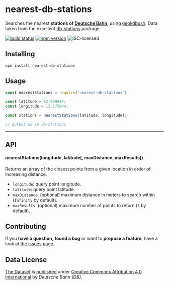 # nearest-db-stations

Searches the nearest **stations of [Deutsche Bahn](http://db.de/)**, using [geokdbush](https://github.com/mourner/geokdbush). Data taken from the excellent [db-stations](https://github.com/derhuerst/db-stations) package.

[![build status](https://img.shields.io/travis/steffenmllr/nearest-db-stations.svg)](https://travis-ci.org/steffenmllr/nearest-db-stations)
[![npm version](https://img.shields.io/npm/v/nearest-db-stations.svg)](https://www.npmjs.com/package/nearest-db-stations)
![ISC-licensed](https://img.shields.io/github/license/steffenmllr/nearest-db-stations.svg)


## Installing

```shell
npm install nearest-db-stations
```


## Usage

```js
const nearestStations = require('nearest-db-stations')

const latitude = 52.509647;
const longitude = 13.375944;

const stations = nearestStations(latitude, longitude);

// Output as in db-stations

```

---

## API

#### nearestStations(longitude, latitude[, maxDistance, maxResults])

Returns an array of the closest points from a given location in order of increasing distance.

- `longitude`: query point longitude.
- `latitude`: query point latitude.
- `maxDistance`: (optional) maximum distance in meters to search within (`Infinity` by default).
- `maxResults`: (optional) maximum number of points to return (`5` by default).


## Contributing

If you **have a question**, **found a bug** or want to **propose a feature**, have a look at [the issues page](https://github.com/steffenmllr/nearest-db-stations/issues).


## Data License

[The Dataset](http://data.deutschebahn.com/dataset/data-stationsdaten) is [published](http://data.deutschebahn.com/dataset/data-haltestellen) under [Creative Commons Attribution 4.0 International](https://creativecommons.org/licenses/by/4.0/) by *Deutsche Bahn (DB)*.
